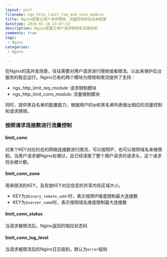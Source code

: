 ```yaml
---
layout: post
filename: ngx_http_limit_req_and_conn_module
title: Nginx配置之用户请求限频、流量控制和白名单配置
datetime: 2019-01-16 23:07:32
description: Nginx配置之用户请求限频和流量控制
comments: true
tags:
 - Nginx
categories:
 - Nginx
 
---
```




在Nginx的高并发场景，往往需要对用户请求进行限频或者限流。以此来保护后台服务的稳定运行。Nginx已有的两个模块为限频和限流提供了支持：

- ngx_http_limit_req_module: 请求限制模块
- ngx_http_limit_conn_module: 流量限制模块

同时，提供黑白名单的配置能力，根据用户的ip和黑名单列表做出相应的流量控制和请求限频。



### 按照请求连接数进行流量控制

#### limit_conn

对某个KEY对应的总的网络连接数进行限流，可以按照IP，也可以按照域名来做限制。当用户请求被Nginx处理过，且已经读取了整个用户请求的请求头，这个请求将会被计数。

#### limit_conn_zone

用来限流的KEY，及存放KEY对应信息的共享内存区域大小。

- KEY为`$binary_remote_addr`时，表示按照IP维度限制最大连接数
- KEY为`$server_name`时，表示按照域名维度限制最大连接数

#### limit_conn_status

当请求被限流后，Nginx返回的相应状态码

#### limit_conn_log_level

当请求被限流后的Nginx日志级别，默认为`error`级别